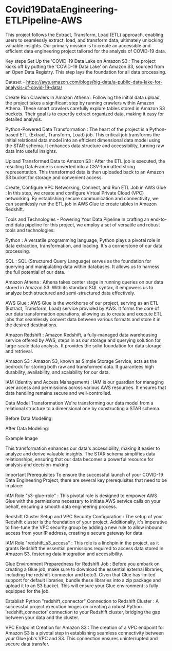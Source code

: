 # Covid19DataEngineering-ETLPipeline-AWS
This project follows the Extract, Transform, Load (ETL) approach, enabling users to seamlessly extract, load, and transform data, ultimately unlocking valuable insights. Our primary mission is to create an accessible and efficient data engineering project tailored for the analysis of COVID-19 data.


Key steps
Set Up the 'COVID-19 Data Lake on Amazon S3 : The project kicks off by putting the 'COVID-19 Data Lake' on Amazon S3, sourced from an Open Data Registry. This step lays the foundation for all data processing.

Dataset - https://aws.amazon.com/blogs/big-data/a-public-data-lake-for-analysis-of-covid-19-data/

Create Run Crawlers in Amazon Athena : Following the initial data upload, the project takes a significant step by running crawlers within Amazon Athena. These smart crawlers carefully explore tables stored in Amazon S3 buckets. Their goal is to expertly extract organized data, making it easy for detailed analysis.

Python-Powered Data Transformation : The heart of the project is a Python-based ETL (Extract, Transform, Load) job. This critical job transforms the initial relational data model into an efficient dimensional data model using the STAR schema. It enhances data structure and accessibility, turning raw data into useful insights.

Upload Transformed Data to Amazon S3 : After the ETL job is executed, the resulting DataFrame is converted into a CSV-formatted string representation. This transformed data is then uploaded back to an Amazon S3 bucket for storage and convenient access.

Create, Configure VPC Networking, Connect, and Run ETL Job in AWS Glue : In this step, we create and configure Virtual Private Cloud (VPC) networking. By establishing secure communication and connectivity, we can seamlessly run the ETL job in AWS Glue to create tables in Amazon Redshift.

Tools and Technologies - Powering Your Data Pipeline
In crafting an end-to-end data pipeline for this project, we employ a set of versatile and robust tools and technologies:

Python : A versatile programming language, Python plays a pivotal role in data extraction, transformation, and loading. It's a cornerstone of our data processing.

SQL : SQL (Structured Query Language) serves as the foundation for querying and manipulating data within databases. It allows us to harness the full potential of our data.

Amazon Athena : Athena takes center stage in running queries on our data stored in Amazon S3. With its standard SQL syntax, it empowers us to analyze both structured and semi-structured data effectively.

AWS Glue : AWS Glue is the workhorse of our project, serving as an ETL (Extract, Transform, Load) service provided by AWS. It forms the core of our data transformation operations, allowing us to create and execute ETL jobs that seamlessly convert data between various formats and store it in the desired destinations.

Amazon Redshift : Amazon Redshift, a fully-managed data warehousing service offered by AWS, steps in as our storage and querying solution for large-scale data analysis. It provides the solid foundation for data storage and retrieval.

Amazon S3 : Amazon S3, known as Simple Storage Service, acts as the bedrock for storing both raw and transformed data. It guarantees high durability, availability, and scalability for our data.

IAM (Identity and Access Management) : IAM is our guardian for managing user access and permissions across various AWS resources. It ensures that data handling remains secure and well-controlled.


Data Model Transformation
We're transforming our data model from a relational structure to a dimensional one by constructing a STAR schema.

Before Data Modeling:




After Data Modeling:

Example Image

This transformation enhances our data's accessibility, making it easier to analyze and derive valuable insights. The STAR schema simplifies data relationships, ensuring that our data becomes a powerful resource for analysis and decision-making.


Important Prerequisites
To ensure the successful launch of your COVID-19 Data Engineering Project, there are several key prerequisites that need to be in place:

IAM Role "s3-glue-role" : This pivotal role is designed to empower AWS Glue with the permissions necessary to initiate AWS service calls on your behalf, ensuring a smooth data engineering process.

Redshift Cluster Setup and VPC Security Configuration : The setup of your Redshift cluster is the foundation of your project. Additionally, it's imperative to fine-tune the VPC security group by adding a new rule to allow inbound access from your IP address, creating a secure gateway for data.

IAM Role "redshift_s3_access" : This role is a linchpin in the project, as it grants Redshift the essential permissions required to access data stored in Amazon S3, fostering data integration and accessibility.

Glue Environment Preparedness for Redshift Job : Before you embark on creating a Glue job, make sure to download the essential external libraries, including the redshift-connector and boto3. Given that Glue has limited support for default libraries, bundle these libraries into a zip package and upload it to an S3 bucket. This will ensure your Glue environment is fully equipped for the job.

Establish Python "redshift_connector" Connection to Redshift Cluster : A successful project execution hinges on creating a robust Python 'redshift_connector' connection to your Redshift cluster, bridging the gap between your data and the cluster.

VPC Endpoint Creation for Amazon S3 : The creation of a VPC endpoint for Amazon S3 is a pivotal step in establishing seamless connectivity between your Glue job's VPC and S3. This connection ensures uninterrupted and secure data transfer.